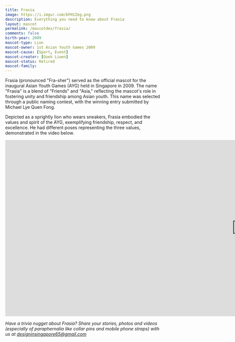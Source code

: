 ```yaml
---
title: Frasia
image: https://i.imgur.com/bFH1Zeg.png
description: Everything you need to know about Frasia
layout: mascot
permalink: /mascotdex/frasia/
comments: false
birth-year: 2009
mascot-type: Lion
mascot-owner: 1st Asian Youth Games 2009
mascot-cause: [Sport, Event]
mascot-creator: [Quek Liwen]
mascot-status: Retired
mascot-family: 
---
```


Frasia (pronounced "Fra-sher") served as the official mascot for the inaugural Asian Youth Games (AYG) held in Singapore in 2009. The name "Frasia" is a blend of "Friends" and "Asia," reflecting the mascot's role in fostering unity and friendship among Asian youth. This name was selected through a public naming contest, with the winning entry submitted by Michael Lye Quen Fong. 

Depicted as a sprightly lion who wears sneakers, Frasia embodied the values and spirit of the AYG, exemplifying friendship, respect, and excellence. He had different poses representing the three values, demonstrated in the video below.

<div class="video-responsive"><iframe width="1524" height="560" src="https://www.youtube.com/embed/NxRkWHmrWTE" title="Frasia speaks!...or does he?" frameborder="0" allow="accelerometer; autoplay; clipboard-write; encrypted-media; gyroscope; picture-in-picture; web-share" referrerpolicy="strict-origin-when-cross-origin" allowfullscreen></iframe></div>

<i>Have a trivia nugget about Frasia? Share your stories, photos and videos (especially of paraphernalia like collar pins and mobile phone straps) with us at designinsingapore65@gmail.com</i>
